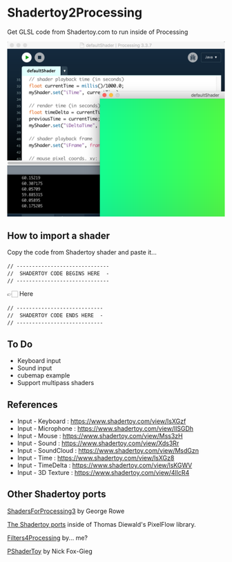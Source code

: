 # Shadertoy2Processing
Get GLSL code from Shadertoy.com to run inside of Processing

![screenshot](https://github.com/SableRaf/Shadertoy2Processing/blob/master/screenshots/001.png)


## How to import a shader

Copy the code from Shadertoy shader and paste it...

`// ------------------------------`  
`//  SHADERTOY CODE BEGINS HERE  -`  
`// ------------------------------`

👉🏻 Here

`// ----------------------------`  
`//  SHADERTOY CODE ENDS HERE  -`  
`// ----------------------------`

## To Do
- Keyboard input
- Sound input
- cubemap example
- Support multipass shaders


## References
- Input - Keyboard    : https://www.shadertoy.com/view/lsXGzf
- Input - Microphone  : https://www.shadertoy.com/view/llSGDh
- Input - Mouse       : https://www.shadertoy.com/view/Mss3zH
- Input - Sound       : https://www.shadertoy.com/view/Xds3Rr
- Input - SoundCloud  : https://www.shadertoy.com/view/MsdGzn
- Input - Time        : https://www.shadertoy.com/view/lsXGz8
- Input - TimeDelta   : https://www.shadertoy.com/view/lsKGWV
- Input - 3D Texture  : https://www.shadertoy.com/view/4llcR4

## Other Shadertoy ports

[ShadersForProcessing3](https://github.com/georgehenryrowe/ShadersForProcessing3) by George Rowe

[The Shadertoy ports](https://github.com/diwi/PixelFlow/tree/master/examples/Shadertoy) inside of Thomas Diewald's PixelFlow library.

[Filters4Processing](https://github.com/SableRaf/Filters4Processing) by... me?

[PShaderToy](https://github.com/n1ckfg/PShaderToy) by Nick Fox-Gieg

